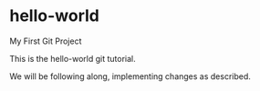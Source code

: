 # hello-world
My First Git Project

This is the hello-world git tutorial.  

We will be following along, implementing changes as described.

